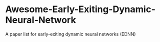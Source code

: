 # Awesome-Early-Exiting-Dynamic-Neural-Network
A paper list for early-exiting dynamic neural networks (EDNN)

